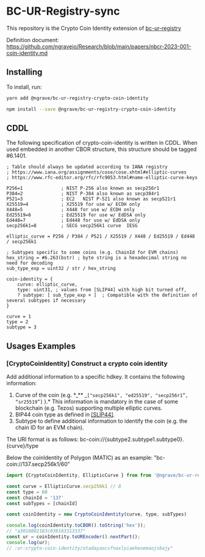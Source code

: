 # BC-UR-Registry-sync

This repository is the Crypto Coin Identity extension of [bc-ur-registry](https://github.com/KeystoneHQ/ur-registry)

Definition document: https://github.com/ngraveio/Research/blob/main/papers/nbcr-2023-001-coin-identity.md

## Installing

To install, run:

```bash
yarn add @ngrave/bc-ur-registry-crypto-coin-identity
```

```bash
npm install --save @ngrave/bc-ur-registry-crypto-coin-identity
```

## CDDL

The following specification of crypto-coin-identity is written in CDDL. When used embedded in another CBOR structure, this structure should be tagged #6.1401.

```
; Table should always be updated according to IANA registry 
; https://www.iana.org/assignments/cose/cose.xhtml#elliptic-curves
; https://www.rfc-editor.org/rfc/rfc9053.html#name-elliptic-curve-keys

P256=1	            ; NIST P-256 also known as secp256r1
P384=2	            ; NIST P-384 also known as secp384r1	
P521=3	            ; EC2	NIST P-521 also known as secp521r1		
X25519=4            ; X25519 for use w/ ECDH only		
X448=5              ; X448 for use w/ ECDH only		
Ed25519=6           ; Ed25519 for use w/ EdDSA only		
Ed448=7             ; Ed448 for use w/ EdDSA only		
secp256k1=8         ; SECG secp256k1 curve	IESG	

elliptic_curve = P256 / P384 / P521 / X25519 / X448 / Ed25519 / Ed448 / secp256k1

; Subtypes specific to some coins (e.g. ChainId for EVM chains)
hex_string = #6.263(bstr) ; byte string is a hexadecimal string no need for decoding
sub_type_exp = uint32 / str / hex_string

coin-identity = {
    curve: elliptic_curve,
    type: uint31, ; values from [SLIP44] with high bit turned off,
    ? subtype: [ sub_type_exp + ]  ; Compatible with the definition of several subtypes if necessary
}

curve = 1
type = 2
subtype = 3
```

## Usages Examples

### [CryptoCoinIdentity] Construct a crypto coin identity

Add additional information to a specific hdkey. It contains the following information:

1. Curve of the coin (e.g. \*_\*\* _`["secp256k1", "ed25519", "secp256r1”, “sr25519”]` ).\* This information is mandatory in the case of some blockchain (e.g. Tezos) supporting multiple elliptic curves.
2. BIP44 coin type as defined in [[SLIP44]](https://github.com/satoshilabs/slips/blob/master/slip-0044.md).
3. Subtype to define additional information to identify the coin (e.g. the chain ID for an EVM chain).

The URI format is as follows: bc-coin://{subtype2.subtype1.subtype0}.{curve}/type

Below the coinIdentity of Polygon (MATIC) as an example: "bc-coin://137.secp256k1/60"
```js
import {CryptoCoinIdentity, EllipticCurve } from from '@ngrave/bc-ur-registry';

const curve = EllipticCurve.secp256k1 // 8
const type = 60
const chainId = '137'
const subTypes = [chainId]

const coinIdentity = new CryptoCoinIdentity(curve, type, subTypes)

console.log(coinIdentity.toCBOR().toString('hex'));
// "a3010802183c038163313337"
const ur = coinIdentity.toUREncoder().nextPart();
console.log(ur);
// :ur:crypto-coin-identity/otadayaocsfnaxlyiaeheoemaojsbajy"
```
